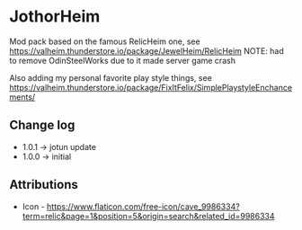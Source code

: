 # JothorHeim

Mod pack based on the famous RelicHeim one, see https://valheim.thunderstore.io/package/JewelHeim/RelicHeim
NOTE: had to remove OdinSteelWorks due to it made server game crash

Also adding my personal favorite play style things, see https://valheim.thunderstore.io/package/FixItFelix/SimplePlaystyleEnchancements/ 

## Change log

* 1.0.1 -> jotun update
* 1.0.0 -> initial

## Attributions

* Icon - https://www.flaticon.com/free-icon/cave_9986334?term=relic&page=1&position=5&origin=search&related_id=9986334 
